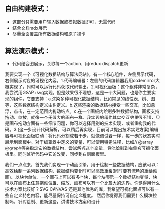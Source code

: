## 自由构建模式：

- 这部分只需要用户输入数据或模拟数据即可，无需代码
- 结合文档mdx展示
- 尽量全面覆盖所有数据结构和原子操作

## 算法演示模式：

- 代码结合图展示，关联每一个action，用redux dispatch更新

我要实现一个《可视化数据结构与算法网站》，有一个核心组件，左侧展示代码，右侧展示对应的可视化内容。1.代码编辑器：左侧的代码编辑器我用codemirror大概实现了，同时可以运行代码获取代码输出。2.可视化面板：这个组件非常复杂，我尝试用GSAP+svg实现，但是效果很不理想，这是一个大问题，也是你主要实现的组件，它要支持：a.渲染多种可视化数据结构，比如常见的线性表、树、图等，这些数据结构定义由你定义。b.这些渲染的数据结构接受一些交互，比如悬浮，点击，在一定范围内拖动结点。c.在一个画板内绘制多种数据结构，画板支持拖动、缩放，就像一个无限大的画布一样。我实现的组件其实交互效果很不错，只是画布拖动方面有一些细节问题，你可以选择用别的技术实现，或者重构我的代码。3.(这一步设计代码解析，可以稍后再实现，目前可以提出技术实现方案)编辑器与可视化面板联动：将代码分割成若干步，就像调试器一样，每一步的状态实时展示到面板中。对于编辑器中定义的变量，可以使用特定注释，比如// @array @graph等来指定它的数据结构，尝试解析这个变量，将他绘制到右侧的可视化面板里。同时监听代码中它的改变，同步到右侧面板里。

我们一点点来，首先我们实现一个动画引擎，用于绘制一些数据结构，应该可以：高效绘制一系列数据结构、数据结构变化时可以高效重绘(同时要有流畅的重绘动画)、以块为单位，一个画布上可以有多个块，每个块表示一个数据结构变量、块可以在画布上任意拖动位置、缩放、画布可以有一个比较大的边界。你觉得用什么技术方案比较好？SVG CANVAS 还是其他优秀的库，我希望可视化面板可以有一些自定义特色内容，能尽量保持可自定义程度。
然后你觉得我们需要什么模块控制吗，针对绘制、更新这些，讲讲技术方案和设计